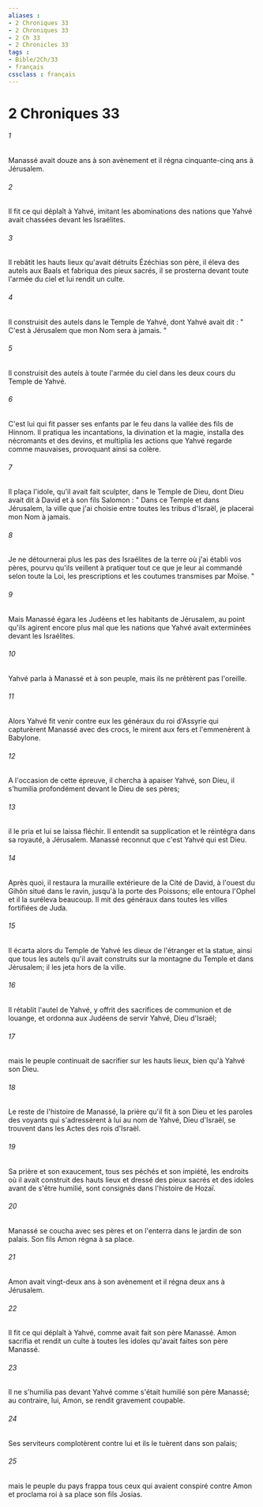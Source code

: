 ```yaml
---
aliases : 
- 2 Chroniques 33
- 2 Chroniques 33
- 2 Ch 33
- 2 Chronicles 33
tags : 
- Bible/2Ch/33
- français
cssclass : français
---
```


# 2 Chroniques 33

###### 1
Manassé avait douze ans à son avènement et il régna cinquante-cinq ans à Jérusalem. 
###### 2
Il fit ce qui déplaît à Yahvé, imitant les abominations des nations que Yahvé avait chassées devant les Israélites. 
###### 3
Il rebâtit les hauts lieux qu'avait détruits Ézéchias son père, il éleva des autels aux Baals et fabriqua des pieux sacrés, il se prosterna devant toute l'armée du ciel et lui rendit un culte. 
###### 4
Il construisit des autels dans le Temple de Yahvé, dont Yahvé avait dit : " C'est à Jérusalem que mon Nom sera à jamais. " 
###### 5
Il construisit des autels à toute l'armée du ciel dans les deux cours du Temple de Yahvé. 
###### 6
C'est lui qui fit passer ses enfants par le feu dans la vallée des fils de Hinnom. Il pratiqua les incantations, la divination et la magie, installa des nécromants et des devins, et multiplia les actions que Yahvé regarde comme mauvaises, provoquant ainsi sa colère. 
###### 7
Il plaça l'idole, qu'il avait fait sculpter, dans le Temple de Dieu, dont Dieu avait dit à David et à son fils Salomon : " Dans ce Temple et dans Jérusalem, la ville que j'ai choisie entre toutes les tribus d'Israël, je placerai mon Nom à jamais. 
###### 8
Je ne détournerai plus les pas des Israélites de la terre où j'ai établi vos pères, pourvu qu'ils veillent à pratiquer tout ce que je leur ai commandé selon toute la Loi, les prescriptions et les coutumes transmises par Moïse. " 
###### 9
Mais Manassé égara les Judéens et les habitants de Jérusalem, au point qu'ils agirent encore plus mal que les nations que Yahvé avait exterminées devant les Israélites. 
###### 10
Yahvé parla à Manassé et à son peuple, mais ils ne prêtèrent pas l'oreille. 
###### 11
Alors Yahvé fit venir contre eux les généraux du roi d'Assyrie qui capturèrent Manassé avec des crocs, le mirent aux fers et l'emmenèrent à Babylone. 
###### 12
A l'occasion de cette épreuve, il chercha à apaiser Yahvé, son Dieu, il s'humilia profondément devant le Dieu de ses pères; 
###### 13
il le pria et lui se laissa fléchir. Il entendit sa supplication et le réintégra dans sa royauté, à Jérusalem. Manassé reconnut que c'est Yahvé qui est Dieu. 
###### 14
Après quoi, il restaura la muraille extérieure de la Cité de David, à l'ouest du Gihôn situé dans le ravin, jusqu'à la porte des Poissons; elle entoura l'Ophel et il la suréleva beaucoup. Il mit des généraux dans toutes les villes fortifiées de Juda. 
###### 15
Il écarta alors du Temple de Yahvé les dieux de l'étranger et la statue, ainsi que tous les autels qu'il avait construits sur la montagne du Temple et dans Jérusalem; il les jeta hors de la ville. 
###### 16
Il rétablit l'autel de Yahvé, y offrit des sacrifices de communion et de louange, et ordonna aux Judéens de servir Yahvé, Dieu d'Israël; 
###### 17
mais le peuple continuait de sacrifier sur les hauts lieux, bien qu'à Yahvé son Dieu. 
###### 18
Le reste de l'histoire de Manassé, la prière qu'il fit à son Dieu et les paroles des voyants qui s'adressèrent à lui au nom de Yahvé, Dieu d'Israël, se trouvent dans les Actes des rois d'Israël. 
###### 19
Sa prière et son exaucement, tous ses péchés et son impiété, les endroits où il avait construit des hauts lieux et dressé des pieux sacrés et des idoles avant de s'être humilié, sont consignés dans l'histoire de Hozaï. 
###### 20
Manassé se coucha avec ses pères et on l'enterra dans le jardin de son palais. Son fils Amon régna à sa place. 
###### 21
Amon avait vingt-deux ans à son avènement et il régna deux ans à Jérusalem. 
###### 22
Il fit ce qui déplaît à Yahvé, comme avait fait son père Manassé. Amon sacrifia et rendit un culte à toutes les idoles qu'avait faites son père Manassé. 
###### 23
Il ne s'humilia pas devant Yahvé comme s'était humilié son père Manassé; au contraire, lui, Amon, se rendit gravement coupable. 
###### 24
Ses serviteurs complotèrent contre lui et ils le tuèrent dans son palais; 
###### 25
mais le peuple du pays frappa tous ceux qui avaient conspiré contre Amon et proclama roi à sa place son fils Josias. 
